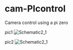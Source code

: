 # cam-PIcontrol
Camera control using a pi zero


pic1
![Schematic2_1](/Images/Schematic2_1.png)

pic2
![Schematic2_1](/Images/Schematic2_1.png)
